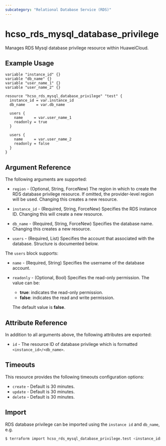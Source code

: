 ```yaml
---
subcategory: "Relational Database Service (RDS)"
---
```


# hcso_rds_mysql_database_privilege

Manages RDS Mysql database privilege resource within HuaweiCloud.

## Example Usage

```hcl
variable "instance_id" {}
variable "db_name" {}
variable "user_name_1" {}
variable "user_name_2" {}

resource "hcso_rds_mysql_database_privilege" "test" {
  instance_id = var.instance_id
  db_name     = var.db_name

  users {
    name     = var.user_name_1
    readonly = true
  }

  users {
    name     = var.user_name_2
    readonly = false
  }
}
```

## Argument Reference

The following arguments are supported:

* `region` - (Optional, String, ForceNew) The region in which to create the RDS database privilege resource. If omitted,
  the provider-level region will be used. Changing this creates a new resource.

* `instance_id` - (Required, String, ForceNew) Specifies the RDS instance ID. Changing this will create a new resource.

* `db_name` - (Required, String, ForceNew) Specifies the database name. Changing this creates a new resource.

* `users` - (Required, List) Specifies the account that associated with the database. Structure is documented below.

The `users` block supports:

* `name` - (Required, String) Specifies the username of the database account.

* `readonly` - (Optional, Bool) Specifies the read-only permission. The value can be:
  + **true**: indicates the read-only permission.
  + **false**: indicates the read and write permission.

  The default value is **false**.

## Attribute Reference

In addition to all arguments above, the following attributes are exported:

* `id` - The resource ID of database privilege which is formatted `<instance_id>/<db_name>`.

## Timeouts

This resource provides the following timeouts configuration options:

* `create` - Default is 30 minutes.
* `update` - Default is 30 minutes.
* `delete` - Default is 30 minutes.

## Import

RDS database privilege can be imported using the `instance id` and `db_name`, e.g.

```bash
$ terraform import hcso_rds_mysql_database_privilege.test <instance_id>/<db_name>
```
